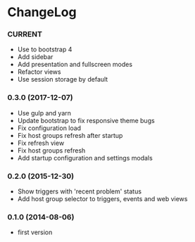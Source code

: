 # ChangeLog

### CURRENT

* Use to bootstrap 4
* Add sidebar
* Add presentation and fullscreen modes
* Refactor views
* Use session storage by default

### 0.3.0 (2017-12-07)

* Use gulp and yarn
* Update bootstrap to fix responsive theme bugs
* Fix configuration load
* Fix host groups refresh after startup
* Fix refresh view
* Fix host groups refresh
* Add startup configuration and settings modals

### 0.2.0 (2015-12-30)

* Show triggers with 'recent problem' status
* Add host group selector to triggers, events and web views

### 0.1.0 (2014-08-06)

* first version
